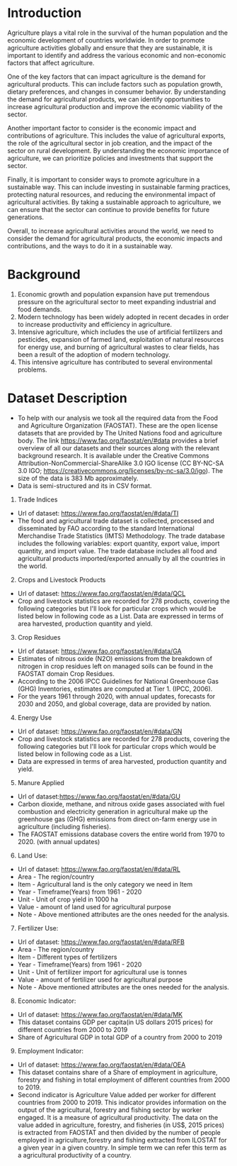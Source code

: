 # Introduction 

Agriculture plays a vital role in the survival of the human population and the economic development of countries worldwide. In order to promote agriculture activities globally and ensure that they are sustainable, it is important to identify and address the various economic and non-economic factors that affect agriculture.

One of the key factors that can impact agriculture is the demand for agricultural products. This can include factors such as population growth, dietary preferences, and changes in consumer behavior. By understanding the demand for agricultural products, we can identify opportunities to increase agricultural production and improve the economic viability of the sector.

Another important factor to consider is the economic impact and contributions of agriculture. This includes the value of agricultural exports, the role of the agricultural sector in job creation, and the impact of the sector on rural development. By understanding the economic importance of agriculture, we can prioritize policies and investments that support the sector.

Finally, it is important to consider ways to promote agriculture in a sustainable way. This can include investing in sustainable farming practices, protecting natural resources, and reducing the environmental impact of agricultural activities. By taking a sustainable approach to agriculture, we can ensure that the sector can continue to provide benefits for future generations.

Overall, to increase agricultural activities around the world, we need to consider the demand for agricultural products, the economic impacts and contributions, and the ways to do it in a sustainable way.

# Background

1. Economic growth and population expansion have put tremendous pressure on the agricultural sector to meet expanding industrial and food demands.
2. Modern technology has been widely adopted in recent decades in order to increase productivity and efficiency in agriculture.
3. Intensive agriculture, which includes the use of artificial fertilizers and pesticides, expansion of farmed land, exploitation of natural resources for energy use, and burning of agricultural wastes to clear fields, has been a result of the adoption of modern technology.
4. This intensive agriculture has contributed to several environmental problems.

# Dataset Description

- To help with our analysis we took all the required data from the Food and Agriculture Organization (FAOSTAT). These are the open license datasets that are provided by The United Nations food and agriculture body. The link https://www.fao.org/faostat/en/#data provides a brief overview of all our datasets and their sources along with the relevant background research. It is available under the Creative Commons Attribution-NonCommercial-ShareAlike 3.0 IGO license (CC BY-NC-SA 3.0 IGO; https://creativecommons.org/licenses/by-nc-sa/3.0/igo). The size of the data is 383 Mb approximately. 
- Data is semi-structured and its in CSV format.

1. Trade Indices 
- Url of dataset: https://www.fao.org/faostat/en/#data/TI
- The food and agricultural trade dataset is collected, processed and disseminated by FAO according to the standard International Merchandise Trade Statistics (IMTS) Methodology. The trade database includes the following variables: export quantity, export value, import quantity, and import value. The trade database includes all food and agricultural products imported/exported annually by all the countries in the world. 

2. Crops and Livestock Products 
- Url of dataset: https://www.fao.org/faostat/en/#data/QCL
- Crop and livestock statistics are recorded for 278 products, covering the following categories but I'll look for particular crops which would be listed below in following code as a List. Data are expressed in terms of area harvested, production quantity and yield. 

3. Crop Residues
- Url of dataset: https://www.fao.org/faostat/en/#data/GA
- Estimates of nitrous oxide (N2O) emissions from the breakdown of nitrogen in crop residues left on managed soils can be found in the FAOSTAT domain Crop Residues. 
- According to the 2006 IPCC Guidelines for National Greenhouse Gas (GHG) Inventories, estimates are computed at Tier 1. (IPCC, 2006). 
- For the years 1961 through 2020, with annual updates, forecasts for 2030 and 2050, and global coverage, data are provided by nation.

4. Energy Use 
- Url of dataset: https://www.fao.org/faostat/en/#data/GN
- Crop and livestock statistics are recorded for 278 products, covering the following categories but I'll look for particular crops which would be listed below in following code as a List. 
- Data are expressed in terms of area harvested, production quantity and yield.

5. Manure Applied 
- Url of dataset:https://www.fao.org/faostat/en/#data/GU
- Carbon dioxide, methane, and nitrous oxide gases associated with fuel combustion and electricity generation in agricultural make up the greenhouse gas (GHG) emissions from direct on-farm energy use in agriculture (including fisheries). 
- The FAOSTAT emissions database covers the entire world from 1970 to 2020. (with annual updates)

6. Land Use:
- Url of dataset: https://www.fao.org/faostat/en/#data/RL
- Area - The region/country
- Item - Agricultural land is the only category we need in Item
- Year - Timeframe(Years) from 1961 - 2020
- Unit - Unit of crop yield in 1000 ha
- Value - amount of land used for agricultural purpose
- Note - Above mentioned attributes are the ones needed for the analysis.

7. Fertilizer Use: 
- Url of dataset: https://www.fao.org/faostat/en/#data/RFB
- Area - The region/country
- Item - Different types of fertilizers
- Year - Timeframe(Years) from 1961 - 2020
- Unit - Unit of fertilizer import for agricultural use is tonnes
- Value - amount of fertilizer used for agricultural purpose
- Note - Above mentioned attributes are the ones needed for the analysis.

8. Economic Indicator: 
- Url of dataset: https://www.fao.org/faostat/en/#data/MK
- This dataset contains GDP per capita(in US dollars 2015 prices) for different countries from 2000 to 2019
- Share of Agricultural GDP in total GDP of a country from 2000 to 2019

9. Employment Indicator: 
- Url of dataset: https://www.fao.org/faostat/en/#data/OEA
- This dataset contains share of a Share of employment in agriculture, forestry and fishing in total employment of  different countries from 2000 to 2019.
- Second indicator is Agriculture Value added per worker for different countries from 2000 to 2019. This indicator provides information on the output of the agricultural, forestry and fishing sector by worker engaged. It is a measure of agricultural productivity. The data on the value added in agriculture, forestry, and fisheries (in US$, 2015 prices) is extracted from FAOSTAT and then divided by the number of people employed in agriculture,forestry and fishing extracted from ILOSTAT for a given year in a given country. In simple term we can refer this term as a agricultural productivity of a country.
